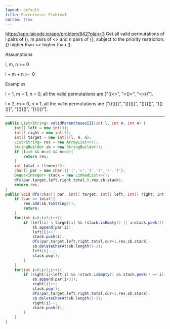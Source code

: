 ```yaml
---
layout: default
title: Parentheses Problem3
narrow: true
---
```


https://app.laicode.io/app/problem/642?plan=3
Get all valid permutations of l pairs of (), m pairs of <> and n pairs of {}, subject to the priority restriction: {} higher than <> higher than ().

Assumptions

l, m, n >= 0

l + m + n >= 0

Examples

l = 1, m = 1, n = 0, all the valid permutations are ["()<>", "<()>", "<>()"].

l = 2, m = 0, n = 1, all the valid permutations are [“()(){}”, “(){()}”, “(){}()”, “{()()}”, “{()}()”, “{}()()”].

---

```java
public List<String> validParenthesesIII(int l, int m, int n) {
    int[] left = new int[3];
    int[] right = new int[3];
    int[] target = new int[]{l, m, n};
    List<String> res = new ArrayList<>();
    StringBuilder sb = new StringBuilder();
    if (l==0 && m==0 && n==0){
        return res;
    }
    int total = (l+m+n)*2;
    char[] par = new char[]{'(','<','{',')','>','}'};
    Deque<Integer> stack = new LinkedList<>();
    dfs(par,target,left,right,total,0,res,sb,stack);
    return res;
}
public void dfs(char[] par, int[] target, int[] left, int[] right, int total, int cur, List<String> res, StringBuilder sb,Deque<Integer> stack){
    if (cur == total){
        res.add(sb.toString());
        return;
    }
    for(int i=0;i<3;i++){
        if (left[i] < target[i] && (stack.isEmpty() || i<stack.peek())){
            sb.append(par[i]);
            left[i]++;
            stack.push(i);
            dfs(par,target,left,right,total,cur+1,res,sb,stack);
            sb.deleteCharAt(sb.length()-1);
            left[i]--;
            stack.pop();
        }
    }
    for(int i=0;i<3;i++){
        if (right[i]<left[i] && !stack.isEmpty() && stack.peek() == i){
            sb.append(par[i+3]);
            right[i]++;
            stack.pop();
            dfs(par,target,left,right,total,cur+1,res,sb,stack);
            sb.deleteCharAt(sb.length()-1);
            right[i]--;
            stack.push(i);
        }
    }
}
```
